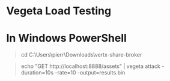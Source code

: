 # Vegeta Load Testing

# In Windows PowerShell

> cd C:\Users\pierr\Downloads\vertx-share-broker

> echo "GET http://localhost:8888/assets" | vegeta attack -duration=10s -rate=10 -output=results.bin
